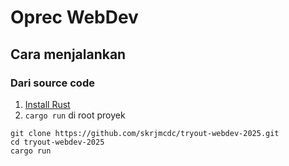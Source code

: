 # Oprec WebDev

## Cara menjalankan

### Dari source code
1. [Install Rust](https://www.rust-lang.org/tools/install)
2. `cargo run` di root proyek
```
git clone https://github.com/skrjmcdc/tryout-webdev-2025.git
cd tryout-webdev-2025
cargo run
```

